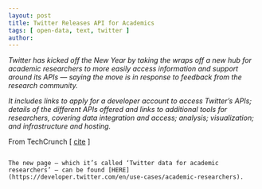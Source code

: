 ```yaml
---
layout: post
title: Twitter Releases API for Academics
tags: [ open-data, text, twitter ]
author:
---
```


*Twitter  has kicked off the New Year by taking the wraps off a new hub for academic researchers to more easily access information and support around its APIs — saying the move is in response to feedback from the research community.*

*It includes links to apply for a developer account to access Twitter’s APIs;  details of the different APIs offered and links to additional tools for researchers, covering data integration and access; analysis; visualization; and infrastructure and hosting.*

From TechCrunch [ [cite](https://techcrunch.com/2020/01/06/twitter-offers-more-support-to-researchers-to-keep-us-accountable/) ] 

~~~

The new page — which it’s called ‘Twitter data for academic researchers’ — can be found [HERE](https://developer.twitter.com/en/use-cases/academic-researchers).

